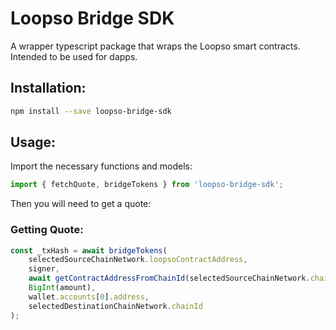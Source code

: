 # Loopso Bridge SDK

A wrapper typescript package that wraps the Loopso smart contracts. Intended to be used for dapps.

## Installation:

```bash
npm install --save loopso-bridge-sdk
```

## Usage:

Import the necessary functions and models:

```javascript
import { fetchQuote, bridgeTokens } from 'loopso-bridge-sdk';
```

Then you will need to get a quote:

### Getting Quote:

```javascript
const _txHash = await bridgeTokens(
	selectedSourceChainNetwork.loopsoContractAddress,
	signer,
	await getContractAddressFromChainId(selectedSourceChainNetwork.chainId),
	BigInt(amount),
	wallet.accounts[0].address,
	selectedDestinationChainNetwork.chainId
);
```
